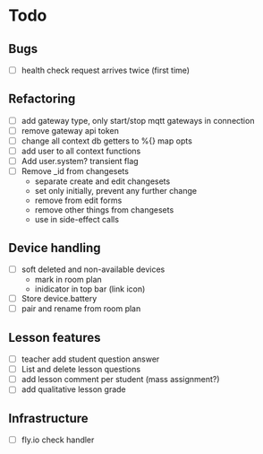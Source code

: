 # Todo

## Bugs
- [ ] health check request arrives twice (first time)

## Refactoring
- [ ] add gateway type, only start/stop mqtt gateways in connection
- [ ] remove gateway api token
- [ ] change all context db getters to %{} map opts
- [ ] add user to all context functions
- [ ] Add user.system? transient flag
- [ ] Remove _id from changesets
  - separate create and edit changesets
  - set only initially, prevent any further change
  - remove from edit forms
  - remove other things from changesets
  - use in side-effect calls

## Device handling
- [ ] soft deleted and non-available devices
  - mark in room plan
  - inidicator in top bar (link icon)
- [ ] Store device.battery
- [ ] pair and rename from room plan

## Lesson features
- [ ] teacher add student question answer
- [ ] List and delete lesson questions
- [ ] add lesson comment per student (mass assignment?)
- [ ] add qualitative lesson grade

## Infrastructure
- [ ] fly.io check handler
